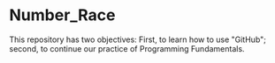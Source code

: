 # Number_Race
This repository has two objectives: First, to learn how to use "GitHub"; second, to continue our practice of Programming Fundamentals.
